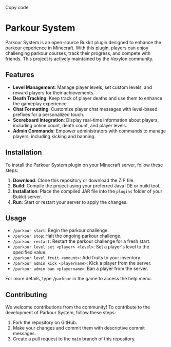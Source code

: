 Copy code
# Parkour System

Parkour System is an open-source Bukkit plugin designed to enhance the parkour experience in Minecraft. With this plugin, players can enjoy challenging parkour courses, track their progress, and compete with friends. This project is actively maintained by the Vexylon community.

## Features

- **Level Management**: Manage player levels, set custom levels, and reward players for their achievements.
- **Death Tracking**: Keep track of player deaths and use them to enhance the gameplay experience.
- **Chat Formatting**: Customize player chat messages with level-based prefixes for a personalized touch.
- **Scoreboard Integration**: Display real-time information about players, including online count, death count, and player levels.
- **Admin Commands**: Empower administrators with commands to manage players, including kicking and banning.

## Installation

To install the Parkour System plugin on your Minecraft server, follow these steps:

1. **Download**: Clone this repository or download the ZIP file.
2. **Build**: Compile the project using your preferred Java IDE or build tool.
3. **Installation**: Place the compiled JAR file into the `plugins` folder of your Bukkit server.
4. **Run**: Start or restart your server to apply the changes.

## Usage

- `/parkour start`: Begin the parkour challenge.
- `/parkour stop`: Halt the ongoing parkour challenge.
- `/parkour restart`: Restart the parkour challenge for a fresh start.
- `/parkour level set <player> <level>`: Set a player's level to the specified value.
- `/parkour level fruit <amount>`: Add fruits to your inventory.
- `/parkour admin kick <playername>`: Kick a player from the server.
- `/parkour admin ban <playername>`: Ban a player from the server.

For more details, type `/parkour` in the game to access the help menu.

## Contributing

We welcome contributions from the community! To contribute to the development of Parkour System, follow these steps:

1. Fork the repository on GitHub.
2. Make your changes and commit them with descriptive commit messages.
3. Create a pull request to the `main` branch of this repository.
